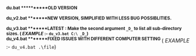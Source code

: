 <b><sup>du.bat **********OLD VERSION</br>
<br>du_v2.bat *******NEW VERSION, SIMPLIFIED WITH LESS BUG POSSIBLITIES.</br>
<br>du_v3.bat *******LATEST : Make the second argument ```_D_``` to list all sub-directory sizes.     ( _EXAMPLE_ :-    ```du_v3.bat C:\ _D_```)
<br>du_v4.bat *******FIXED ISSUES WITH DIFFERENT COMPUTER SETTING  </b>    ( _EXAMPLE_ :-    ```du_v4.bat .\file```)

